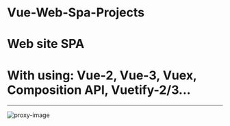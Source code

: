 # Vue-Web-Spa-Projects
# Web site SPA
# With using: Vue-2, Vue-3, Vuex, Composition API, Vuetify-2/3...
___________
![proxy-image](https://user-images.githubusercontent.com/51271834/160930634-09821fbe-158a-4d4a-83d3-5305e6b5fb3a.png)
